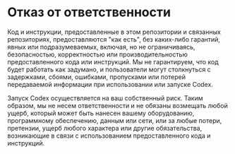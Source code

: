 # Отказ от ответственности

Код и инструкции, предоставленные в этом репозитории и связанных репозиториях, предоставляются "как есть", без каких-либо гарантий, явных или подразумеваемых, включая, но не ограничиваясь, безопасностью, корректностью или производительностью предоставленного кода или инструкций. Мы не гарантируем, что код будет работать как задумано, и пользователи могут столкнуться с задержками, сбоями, ошибками, пропусками или потерей передаваемой информации при использовании или запуске Codex.

Запуск Codex осуществляется на ваш собственный риск. Таким образом, мы не несем ответственности и не обязаны возмещать любой ущерб, который может быть нанесен вашему оборудованию, программному обеспечению, данным или сети, или за любые потери, претензии, ущерб любого характера или другие обязательства, возникающие в связи с использованием предоставленного кода и инструкций.
